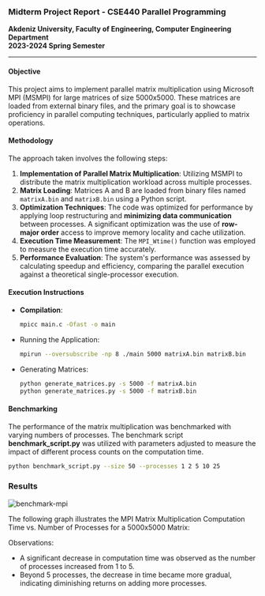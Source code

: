 ### Midterm Project Report - CSE440 Parallel Programming

**Akdeniz University, Faculty of Engineering, Computer Engineering Department**  
**2023-2024 Spring Semester**

---

#### **Objective**

This project aims to implement parallel matrix multiplication using Microsoft MPI (MSMPI) for large matrices of size 5000x5000. These matrices are loaded from external binary files, and the primary goal is to showcase proficiency in parallel computing techniques, particularly applied to matrix operations.

#### **Methodology**

The approach taken involves the following steps:

1. **Implementation of Parallel Matrix Multiplication**: Utilizing MSMPI to distribute the matrix multiplication workload across multiple processes.
2. **Matrix Loading**: Matrices A and B are loaded from binary files named `matrixA.bin` and `matrixB.bin` using a Python script.
3. **Optimization Techniques**: The code was optimized for performance by applying loop restructuring and **minimizing data communication** between processes. A significant optimization was the use of **row-major order** access to improve memory locality and cache utilization.
4. **Execution Time Measurement**: The `MPI_Wtime()` function was employed to measure the execution time accurately.
5. **Performance Evaluation**: The system's performance was assessed by calculating speedup and efficiency, comparing the parallel execution against a theoretical single-processor execution.

#### **Execution Instructions**

- **Compilation**:
  ```bash
  mpicc main.c -Ofast -o main
  ```
- Running the Application:

  ```bash
  mpirun --oversubscribe -np 8 ./main 5000 matrixA.bin matrixB.bin
  ```

- Generating Matrices:
  ```bash
  python generate_matrices.py -s 5000 -f matrixA.bin
  python generate_matrices.py -s 5000 -f matrixB.bin
  ```

#### **Benchmarking**

The performance of the matrix multiplication was benchmarked with varying numbers of processes. The benchmark script **benchmark_script.py** was utilized with parameters adjusted to measure the impact of different process counts on the computation time.

```bash
python benchmark_script.py --size 50 --processes 1 2 5 10 25
```

### **Results**

![benchmark-mpi](https://github.com/arinmis/cse-akdeniz/assets/56651041/09c8a38c-b397-4fef-9f66-59e87370b2c3)

The following graph illustrates the MPI Matrix Multiplication Computation Time vs. Number of Processes for a 5000x5000 Matrix:

Observations:

- A significant decrease in computation time was observed as the number of processes increased from 1 to 5.
- Beyond 5 processes, the decrease in time became more gradual, indicating diminishing returns on adding more processes.
